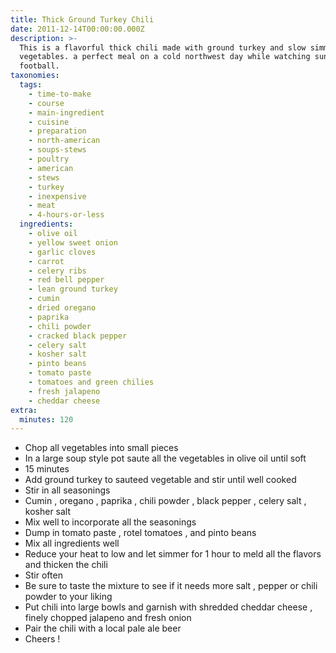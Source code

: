 ```yaml
---
title: Thick Ground Turkey Chili
date: 2011-12-14T00:00:00.000Z
description: >-
  This is a flavorful thick chili made with ground turkey and slow simmered
  vegetables. a perfect meal on a cold northwest day while watching sunday
  football.
taxonomies:
  tags:
    - time-to-make
    - course
    - main-ingredient
    - cuisine
    - preparation
    - north-american
    - soups-stews
    - poultry
    - american
    - stews
    - turkey
    - inexpensive
    - meat
    - 4-hours-or-less
  ingredients:
    - olive oil
    - yellow sweet onion
    - garlic cloves
    - carrot
    - celery ribs
    - red bell pepper
    - lean ground turkey
    - cumin
    - dried oregano
    - paprika
    - chili powder
    - cracked black pepper
    - celery salt
    - kosher salt
    - pinto beans
    - tomato paste
    - tomatoes and green chilies
    - fresh jalapeno
    - cheddar cheese
extra:
  minutes: 120
---
```

 - Chop all vegetables into small pieces
 - In a large soup style pot saute all the vegetables in olive oil until soft
 - 15 minutes
 - Add ground turkey to sauteed vegetable and stir until well cooked
 - Stir in all seasonings
 - Cumin , oregano , paprika , chili powder , black pepper , celery salt , kosher salt
 - Mix well to incorporate all the seasonings
 - Dump in tomato paste , rotel tomatoes , and pinto beans
 - Mix all ingredients well
 - Reduce your heat to low and let simmer for 1 hour to meld all the flavors and thicken the chili
 - Stir often
 - Be sure to taste the mixture to see if it needs more salt , pepper or chili powder to your liking
 - Put chili into large bowls and garnish with shredded cheddar cheese , finely chopped jalapeno and fresh onion
 - Pair the chili with a local pale ale beer
 - Cheers !
